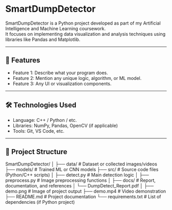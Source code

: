 # SmartDumpDetector

SmartDumpDetector is a Python project developed as part of my Artificial Intelligence and Machine Learning coursework.  
It focuses on implementing data visualization and analysis techniques using libraries like Pandas and Matplotlib.

---

## 🚀 Features
- Feature 1: Describe what your program does.
- Feature 2: Mention any unique logic, algorithm, or ML model.
- Feature 3: Any UI or visualization components.

---

## 🛠️ Technologies Used
- Language: C++ / Python / etc.
- Libraries: NumPy, Pandas, OpenCV (if applicable)
- Tools: Git, VS Code, etc.

---

## 📂 Project Structure
SmartDumpDetector/
│
├── data/                     # Dataset or collected images/videos
├── models/                   # Trained ML or CNN models
├── src/                      # Source code files (Python/C++ scripts)
│   ├── detect.py             # Main detection logic
│   ├── preprocess.py         # Image preprocessing functions
│
├── docs/                     # Report, documentation, and references
│   └── DumpDetect_Report.pdf
│
├── demo.png                  # Image of project output
├── demo.mp4                  # Video demonstration
├── README.md                 # Project documentation
└── requirements.txt           # List of dependencies (if Python project)


